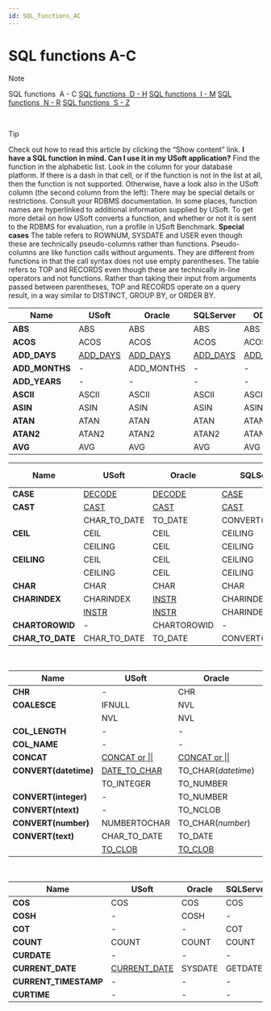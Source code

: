 ```yaml
---
id: SQL_functions_AC
---
```


# SQL functions A-C

> [!NOTE]
> SQL functions  A - C
> [SQL functions  D - H](/docs/Modeller_and_Rules_Engine/SQL_functions/SQL_functions_DH.md)
> [SQL functions  I - M](/docs/Modeller_and_Rules_Engine/SQL_functions/SQL_functions_IM.md)
> [SQL functions  N - R](/docs/Modeller_and_Rules_Engine/SQL_functions/SQL_functions_NR.md)
> [SQL functions  S - Z](/docs/Modeller_and_Rules_Engine/SQL_functions/SQL_functions_SZ.md)

 

> [!TIP]
> Check out how to read this article by clicking the “Show content” link.
> **I have a SQL function in mind. Can I use it in my USoft application?** 
Find the function in the alphabetic list. Look in the column for your database platform. If there is a dash in that cell, or if the function is not in the list at all, then the function is not supported.
> Otherwise, have a look also in the USoft column (the second column from the left):
> There may be special details or restrictions. Consult your RDBMS documentation. In some places, function names are hyperlinked to additional information supplied by USoft.
> To get more detail on how USoft converts a function, and whether or not it is sent to the RDBMS for evaluation, run a profile in USoft Benchmark.
> **Special cases**
The table refers to ROWNUM, SYSDATE and USER even though these are technically pseudo-columns rather than functions. Pseudo-columns are like function calls without arguments. They are different from functions in that the call syntax does not use empty parentheses.
The table refers to TOP and RECORDS even though these are technically in-line operators and not functions. Rather than taking their input from arguments passed between parentheses, TOP and RECORDS operate on a query result, in a way similar to DISTINCT, GROUP BY, or ORDER BY.

|**Name**|**USoft**|**Oracle**|**SQLServer**|**ODBC**|**JDBCY, Derby**|
|--------|--------|--------|--------|--------|--------|
|**ABS** |ABS     |ABS     |ABS     |ABS     |ABS     |
|**ACOS**|ACOS    |ACOS    |ACOS    |ACOS    |ACOS    |
|**ADD_DAYS**|[ADD_DAYS](/docs/Modeller_and_Rules_Engine/SQL_functions/ADD_DAYS.md)|[ADD_DAYS](/docs/Modeller_and_Rules_Engine/SQL_functions/ADD_DAYS.md)|[ADD_DAYS](/docs/Modeller_and_Rules_Engine/SQL_functions/ADD_DAYS.md)|[ADD_DAYS](/docs/Modeller_and_Rules_Engine/SQL_functions/ADD_DAYS.md)|[ADD_DAYS](/docs/Modeller_and_Rules_Engine/SQL_functions/ADD_DAYS.md)|
|**ADD_MONTHS**|-       |ADD_MONTHS|-       |-       |ADD_MONTHS|
|**ADD_YEARS**|-       |-       |-       |-       |ADD_YEARS|
|**ASCII**|ASCII   |ASCII   |ASCII   |ASCII   |ASCII   |
|**ASIN**|ASIN    |ASIN    |ASIN    |ASIN    |ASIN    |
|**ATAN**|ATAN    |ATAN    |ATAN    |ATAN    |ATAN    |
|**ATAN2**|ATAN2   |ATAN2   |ATAN2   |ATAN2   |ATAN2   |
|**AVG** |AVG     |AVG     |AVG     |AVG     |AVG     |



|**Name**|**USoft**|**Oracle**|**SQLServer**|**ODBC**|**JDBCY, Derby**|
|--------|--------|--------|--------|--------|--------|
|**CASE**|[DECODE](/docs/Modeller_and_Rules_Engine/SQL_functions/CASE_DECODE.md)|[DECODE](/docs/Modeller_and_Rules_Engine/SQL_functions/CASE_DECODE.md)|[CASE](/docs/Modeller_and_Rules_Engine/SQL_functions/CASE_DECODE.md)|[CASE](/docs/Modeller_and_Rules_Engine/SQL_functions/CASE_DECODE.md)|[CASE](/docs/Modeller_and_Rules_Engine/SQL_functions/CASE_DECODE.md)|
|**CAST**|[CAST](/docs/Modeller_and_Rules_Engine/SQL_functions/CAST.md)|[CAST](/docs/Modeller_and_Rules_Engine/SQL_functions/CAST.md)|[CAST](/docs/Modeller_and_Rules_Engine/SQL_functions/CAST.md)|[CAST](/docs/Modeller_and_Rules_Engine/SQL_functions/CAST.md)|[CAST](/docs/Modeller_and_Rules_Engine/SQL_functions/CAST.md)|
|        |CHAR_TO_DATE|TO_DATE |CONVERT(*datetime*)|CAST    |TO_DATE |
|**CEIL**|CEIL    |CEIL    |CEILING |CEILING |CEIL    |
|        |CEILING |CEIL    |CEILING |CEILING |CEILING |
|**CEILING**|CEIL    |CEIL    |CEILING |CEILING |CEIL    |
|        |CEILING |CEIL    |CEILING |CEILING |CEILING |
|**CHAR**|CHAR    |CHAR    |CHAR    |CHAR    |CHAR    |
|**CHARINDEX**|CHARINDEX|[INSTR](/docs/Modeller_and_Rules_Engine/SQL_functions/INSTR.md)|CHARINDEX|LOCATE  |[INSTR](/docs/Modeller_and_Rules_Engine/SQL_functions/INSTR.md)|
|        |[INSTR](/docs/Modeller_and_Rules_Engine/SQL_functions/INSTR.md)|[INSTR](/docs/Modeller_and_Rules_Engine/SQL_functions/INSTR.md)|CHARINDEX|LOCATE  |[INSTR](/docs/Modeller_and_Rules_Engine/SQL_functions/INSTR.md)|
|**CHARTOROWID**|-       |CHARTOROWID|-       |-       |-       |
|**CHAR_TO_DATE**|CHAR_TO_DATE|TO_DATE |CONVERT(*datetime*)|CAST    |TO_DATE |



 

|**Name**|**USoft**|**Oracle**|**SQLServer**|**ODBC**|**JDBCY, Derby**|
|--------|--------|--------|--------|--------|--------|
|**CHR** |-       |CHR     |-       |-       |CHR     |
|**COALESCE**|IFNULL  |NVL     |ISNULL  |ISNULL  |COALESCE|
|        |NVL     |NVL     |ISNULL  |ISNULL  |COALESCE|
|**COL_LENGTH**|-       |-       |COL_LENGTH|-       |-       |
|**COL_NAME**|-       |-       |COL_NAME|-       |-       |
|**CONCAT**|[CONCAT or \|\|](/docs/Modeller_and_Rules_Engine/SQL_functions/CONCAT.md)|[CONCAT or \|\|](/docs/Modeller_and_Rules_Engine/SQL_functions/CONCAT.md)|[CONCAT or \|\| or +](/docs/Modeller_and_Rules_Engine/SQL_functions/CONCAT.md)|[CONCAT or +](/docs/Modeller_and_Rules_Engine/SQL_functions/CONCAT.md)|[CONCAT or \|\|](/docs/Modeller_and_Rules_Engine/SQL_functions/CONCAT.md)|
|**CONVERT(datetime)**|[DATE_TO_CHAR](/docs/Modeller_and_Rules_Engine/SQL_functions/DATE_TO_CHAR.md)|TO_CHAR(*datetime*)|CONVERT(*datetime*)|[DATE_TO_CHAR](/docs/Modeller_and_Rules_Engine/SQL_functions/DATE_TO_CHAR.md)|TO_CHARDATE|
|        |TO_INTEGER|TO_NUMBER|CONVERT(*datetime*)|TO_NUMBER|TO_NUMBER|
|**CONVERT(integer)**|-       |TO_NUMBER|CONVERT(*integer*)|CONVERT |TO_NUMBER|
|**CONVERT(ntext)**|-       |TO_NCLOB|CONVERT(*ntext*)|-       |TO_NCLOB|
|**CONVERT(number)**|NUMBERTOCHAR|TO_CHAR(*number*)|CONVERT(*number*)|NUMBERTOCHAR|NUMBERTOCHAR|
|**CONVERT(text)**|CHAR_TO_DATE|TO_DATE |CONVERT(*text*)|CAST    |TO_DATE |
|        |[TO_CLOB](/docs/Modeller_and_Rules_Engine/SQL_functions/TO_CLOB.md)|[TO_CLOB](/docs/Modeller_and_Rules_Engine/SQL_functions/TO_CLOB.md)|CONVERT(*text*)|[TO_CLOB](/docs/Modeller_and_Rules_Engine/SQL_functions/TO_CLOB.md)|[TO_CLOB](/docs/Modeller_and_Rules_Engine/SQL_functions/TO_CLOB.md)|



 

|**Name**|**USoft**|**Oracle**|**SQLServer**|**ODBC**|**JDBCY, Derby**|
|--------|--------|--------|--------|--------|--------|
|**COS** |COS     |COS     |COS     |COS     |-       |
|**COSH**|-       |COSH    |-       |-       |COSH    |
|**COT** |-       |-       |COT     |COT     |COT     |
|**COUNT**|COUNT   |COUNT   |COUNT   |COUNT   |COUNT   |
|**CURDATE**|-       |-       |-       |CURDATE |-       |
|**CURRENT_DATE**|[CURRENT_DATE](/docs/Modeller_and_Rules_Engine/SQL_functions/CURRENT_DATE.md)|SYSDATE |GETDATE |NOW     |SYSDATE |
|**CURRENT_TIMESTAMP**|-       |-       |-       |CURTIME |CURRENT_TIMESTAMP|
|**CURTIME**|-       |-       |-       |CURTIME |CURRENT_TIMESTAMP|